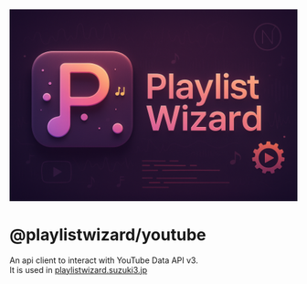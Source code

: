 <img src="https://raw.githubusercontent.com/suzuki3jp/PlaylistWizard/develop/assets/banner.png"/>

# @playlistwizard/youtube
An api client to interact with YouTube Data API v3.  
It is used in [playlistwizard.suzuki3.jp](https://playlistwizard.suzuki3.jp)